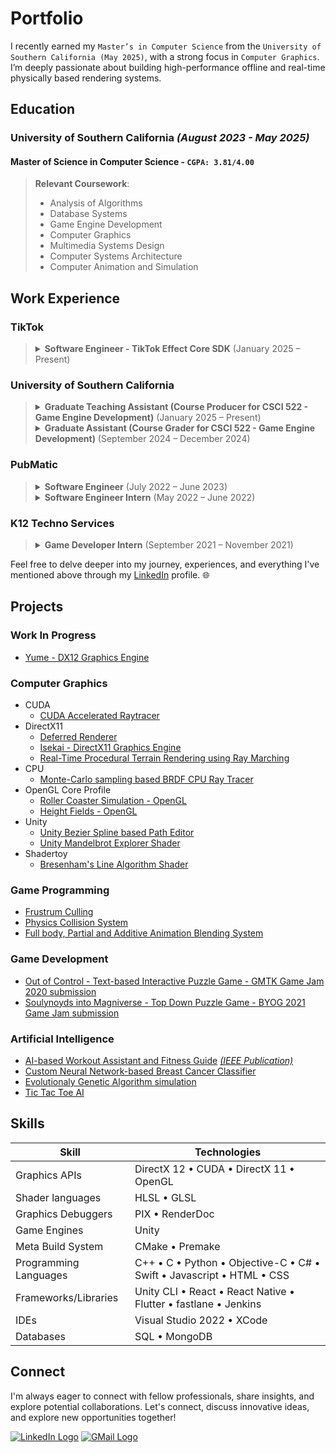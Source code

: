 # Portfolio

I recently earned my `Master’s in Computer Science` from the `University of Southern California (May 2025)`, with a strong focus in `Computer Graphics`. I’m deeply passionate about building high-performance offline and real-time physically based rendering systems.

## Education
### University of Southern California *(August 2023 - May 2025)*
#### Master of Science in Computer Science - `CGPA: 3.81/4.00`
> 
> **Relevant Coursework**: <br>
> - Analysis of Algorithms
> - Database Systems
> - Game Engine Development
> - Computer Graphics
> - Multimedia Systems Design
> - Computer Systems Architecture
> - Computer Animation and Simulation

## Work Experience
### TikTok
> <details>
>   <summary><strong>Software Engineer - TikTok Effect Core SDK</strong> (January 2025 – Present)</summary><br>
>   <ul>
>     <li>Optimize mobile GPU graphics workloads by leveraging mobile GPU architecture knowledge to maximize efficiency</li>
>     <li>Enhance engine-level C++ and rendering pipeline performance, improving frame rates</li>
>     <li>Profile and analyze rendering using XCode and Metal developer tools, resolving bottlenecks</li>
>   </ul>
> </details>

### University of Southern California
> <details>
>   <summary><strong>Graduate Teaching Assistant (Course Producer for CSCI 522 - Game Engine Development)</strong> (January 2025 – Present)</summary><br>
> 
>   <ul>
>     <li>Course Producer for CSCI 522 - Game Engine Development under Prof. Artem Kovalovs</li>
>     <li>Assisting in grading assignments, exams, and projects for 35+ students</li>
>   </ul>
> </details>
>
> <details>
>   <summary><strong>Graduate Assistant (Course Grader for CSCI 522 - Game Engine Development)</strong> (September 2024 – December 2024)</summary><br>
> 
>   <ul>
>     <li>Course Grader for CSCI 522 - Game Engine Development under Prof. Artem Kovalovs</li>
>     <li>Assisting in grading assignments, exams, and projects for 65+ students</li>
>     <li>Hosting weekly office hours to help 65+ students understand course material</li>
>   </ul>
> </details>

### PubMatic

> <details>
>   <summary><strong>Software Engineer</strong> (July 2022 – June 2023)</summary><br>
> 
>   <ul>
>     <li>Integrated SKAdNetwork 4.0 into the iOS SDK, expanding demand-side partnerships</li>
>     <li>Executed iOS Native ad measurement using Open Measurement SDK 1.4.7 to bolster publisher trust and reliability</li>
>     <li>Elevated iOS SDK code coverage by 4%, advancing team agile maturity to level 3, within a 13,000+ line codebase</li>
>     <li>Maximized ad revenue by implementing the design of an End Card ad</li>
>     <li>Revamped and developed iOS, Unity, and React Native apps for efficient QA testing of upcoming features</li>
>     <li>Automated CI/CD for Unity and React Native plugins, as well as iOS and React Native app releases using scripted shell commands, XCode CLI, Unity CLI, React Native CLI, Node.js, and Jenkins</li>
>   </ul>
> </details>
> 
> <details>
>   <summary><strong>Software Engineer Intern</strong> (May 2022 – June 2022)</summary><br>
>   
>   <ul>
>     <li>Automated iOS device dimension retrieval to analyze adaptive ad sizes across devices, reducing testing time by 50%</li>
>     <li>Gained iOS expertise through crafting a full-stack app utilizing YouTube APIs for data retrieval with Objective C</li>
>     <li>Mastered programmatic advertising standards, enhancing ad industry protocol comprehension</li>
>   </ul>
> </details>

### K12 Techno Services
> <details>
>   <summary><strong>Game Developer Intern</strong> (September 2021 – November 2021)</summary><br>
>   
>   <ul>
>     <li>Engineered a "Grass Cut" Play Store app replica in Unity, gaining proficiency in Model-View-Controller architecture</li>
>     <li>Created a Unity Timer App for a client, facilitating intuitive teaching of time concepts to students</li>
>     <li>Enhanced Unity game app for scalability and optimized game mechanics, resulting in a 50% increase in Play Store downloads</li>
>   </ul>
> </details>


Feel free to delve deeper into my journey, experiences, and everything I've mentioned above through my [LinkedIn](https://www.linkedin.com/in/pratik-dhende/) profile. 🌐

## Projects
### Work In Progress
- [Yume - DX12 Graphics Engine](https://github.com/pratik-dhende/Yume)

### Computer Graphics
- CUDA
  - [CUDA Accelerated Raytracer](https://github.com/pratik-dhende/Raytracer)
- DirectX11
  - [Deferred Renderer](https://github.com/pratik-dhende/Prime-Engine-Deferred-Renderer)
  - [Isekai - DirectX11 Graphics Engine](https://github.com/pratik-dhende/Isekai)
  - [Real-Time Procedural Terrain Rendering using Ray Marching](https://github.com/pratik-dhende/Real-Time-Procedural-Terrain-Rendering-using-Ray-Marching)
- CPU
  - [Monte-Carlo sampling based BRDF CPU Ray Tracer](https://github.com/pratik-dhende/Ray-Tracer)
- OpenGL Core Profile
  - [Roller Coaster Simulation - OpenGL](https://github.com/pratik-dhende/Roller-Coaster)
  - [Height Fields - OpenGL](https://github.com/pratik-dhende/Height-Fields)
- Unity
  - [Unity Bezier Spline based Path Editor](https://github.com/pratik-dhende/Path-Editor)
  - [Unity Mandelbrot Explorer Shader](https://github.com/pratik-dhende/Mandelbrot-Explorer)
- Shadertoy
  - [Bresenham's Line Algorithm Shader](https://github.com/pratik-dhende/Bresenham-Line-Algorithm-Demo)


### Game Programming
- [Frustrum Culling](https://github.com/pratik-dhende/Prime-Engine-Frustrum-Culling)
- [Physics Collision System](https://github.com/pratik-dhende/Prime-Engine-Collision-System)
- [Full body, Partial and Additive Animation Blending System](https://github.com/pratik-dhende/Prime-Engine-Animation-Blending)

### Game Development
- [Out of Control - Text-based Interactive Puzzle Game - GMTK Game Jam 2020 submission](https://github.com/pratik-dhende/Out-of-control)
- [Soulynoyds into Magniverse - Top Down Puzzle Game - BYOG 2021 Game Jam submission](https://krithin.itch.io/soulnoyds-into-the-magniverse)

### Artificial Intelligence
- [AI-based Workout Assistant and Fitness Guide](https://github.com/pratik-dhende/AI-based-Workout-Assistant-and-Fitness-Guide) *[(IEEE Publication)](https://ieeexplore.ieee.org/document/10010733)*
- [Custom Neural Network-based Breast Cancer Classifier](https://github.com/pratik-dhende/Breast-Cancer-Classifier)
- [Evolutionaly Genetic Algorithm simulation](https://github.com/pratik-dhende/Shakespeare-Monkey-Problem)
- [Tic Tac Toe AI](https://github.com/pratik-dhende/Tic-Tac-Toe-AI)

## Skills
| Skill | Technologies |
| -------- | -------- |
| Graphics APIs | DirectX 12 • CUDA • DirectX 11 • OpenGL |
| Shader languages | HLSL • GLSL |
| Graphics Debuggers | PIX • RenderDoc |
| Game Engines | Unity |
| Meta Build System | CMake • Premake|
| Programming Languages | C++ • C • Python • Objective-C • C# • Swift • Javascript • HTML • CSS|
| Frameworks/Libraries | Unity CLI • React • React Native • Flutter • fastlane • Jenkins |
| IDEs | Visual Studio 2022 • XCode |
| Databases | SQL • MongoDB |

## Connect
I'm always eager to connect with fellow professionals, share insights, and explore potential collaborations. Let's connect, discuss innovative ideas, and explore new opportunities together!
<div align="left">
  <a href="https://www.linkedin.com/in/pratik-dhende/" align="centre"><img src="https://img.shields.io/badge/LinkedIn-0077B5?style=for-the-badge&logo=linkedin&logoColor=white" alt="LinkedIn Logo"></a>
  <a href="mailto:dhende@usc.edu"><img src="https://img.shields.io/badge/Gmail-D14836?style=for-the-badge&logo=gmail&logoColor=white" alt="GMail Logo"></a>
</div>
